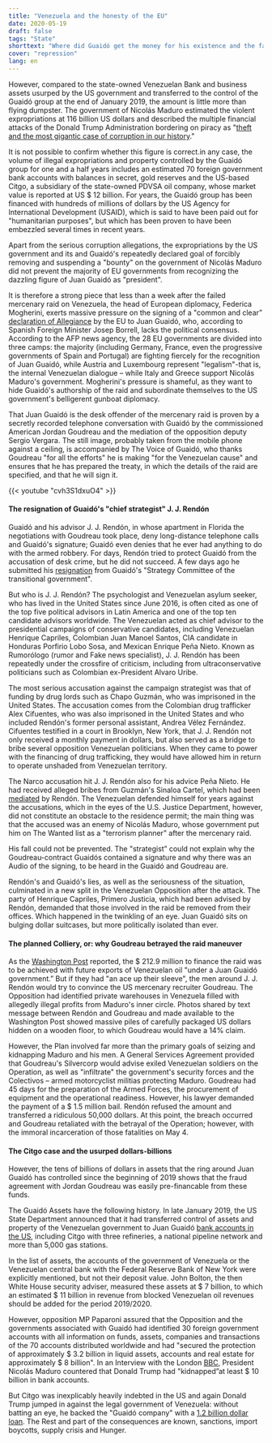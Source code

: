 ```yaml
---
title: "Venezuela and the honesty of the EU"
date: 2020-05-19
draft: false
tags: "State"
shorttext: "Where did Guaidó get the money for his existence and the failed attack on Venezuela at the last moment?"
cover: "repression"
lang: en
---
```


However, compared to the state-owned Venezuelan Bank and business assets usurped by the US government and transferred to the control of the Guaidó group at the end of January 2019, the amount is little more than flying dumpster. The government of Nicolás Maduro estimated the violent expropriations at 116 billion US dollars and described the multiple financial attacks of the Donald Trump Administration bordering on piracy as "[theft and the most gigantic case of corruption in our history](https://actualidad.rt.com/actualidad/343184-rodriguez-robo-activos-venezolano-estado-guaido-116000-millones "Robo de activos al Estado por Guaidó asciende a 116.000 millones de dólares y es el más gigantesco caso de corrupción en nuestra historia")."

It is not possible to confirm whether this figure is correct.in any case, the volume of illegal expropriations and property controlled by the Guaidó group for one and a half years includes an estimated 70 foreign government bank accounts with balances in secret, gold reserves and the US-based Citgo, a subsidiary of the state-owned PDVSA oil company, whose market value is reported at US $ 12 billion. For years, the Guaidó group has been financed with hundreds of millions of dollars by the US Agency for International Development (USAID), which is said to have been paid out for "humanitarian purposes", but which has been proven to have been embezzled several times in recent years.

Apart from the serious corruption allegations, the expropriations by the US government and its and Guaidó's repeatedly declared goal of forcibly removing and suspending a "bounty" on the government of Nicolás Maduro did not prevent the majority of EU governments from recognizing the dazzling figure of Juan Guaidó as "president".

It is therefore a strong piece that less than a week after the failed mercenary raid on Venezuela, the head of European diplomacy, Federica Mogherini, exerts massive pressure on the signing of a "common and clear” [declaration of Allegiance](https://www.jn.pt/mundo/espanha-diz-que-guaido-expoe-desuniao-da-ue-na-politica-externa-10533366.html "Espanha diz que Guaidó expõe desunião da UE na política externa") by the EU to Juan Guaidó, who, according to Spanish Foreign Minister Josep Borrell, lacks the political consensus. According to the AFP news agency, the 28 EU governments are divided into three camps: the majority (including Germany, France, even the progressive governments of Spain and Portugal) are fighting fiercely for the recognition of Juan Guaidó, while Austria and Luxembourg represent "legalism"-that is, the internal Venezuelan dialogue – while Italy and Greece support Nicolás Maduro's government. Mogherini's pressure is shameful, as they want to hide Guaidó's authorship of the raid and subordinate themselves to the US government's belligerent gunboat diplomacy.

That Juan Guaidó is the desk offender of the mercenary raid is proven by a secretly recorded telephone conversation with Guaidó by the commissioned American Jordan Goudreau and the mediation of the opposition deputy Sergio Vergara. The still image, probably taken from the mobile phone against a ceiling, is accompanied by The Voice of Guaidó, who thanks Goudreau "for all the efforts" he is making "for the Venezuelan cause" and ensures that he has prepared the treaty, in which the details of the raid are specified, and that he will sign it.

{{< youtube "cvh3S1dxuO4" >}}

#### The resignation of Guaidó's "chief strategist" J. J. Rendón

Guaidó and his advisor J. J. Rendón, in whose apartment in Florida the negotiations with Goudreau took place, deny long-distance telephone calls and Guaidó's signature; Guaidó even denies that he ever had anything to do with the armed robbery. For days, Rendón tried to protect Guaidó from the accusation of desk crime, but he did not succeed. A few days ago he submitted his [resignation](https://www.eltiempo.com/mundo/venezuela/jj-rendon-renuncia-al-equipo-de-guaido-tras-firmar-contrato-para-ataque-en-venezuela-494100 "¿Por qué se cayó el equipo de asesores de Juan Guaidó?") from Guaidó's "Strategy Committee of the transitional government".

But who is J. J. Rendón? The psychologist and Venezuelan asylum seeker, who has lived in the United States since June 2016, is often cited as one of the top five political advisors in Latin America and one of the top ten candidate advisors worldwide. The Venezuelan acted as chief advisor to the presidential campaigns of conservative candidates, including Venezuelan Henrique Capriles, Colombian Juan Manoel Santos, CIA candidate in Honduras Porfirio Lobo Sosa, and Mexican Enrique Peña Nieto. Known as Rumorólogo (rumor and Fake news specialist), J. J. Rendón has been repeatedly under the crossfire of criticism, including from ultraconservative politicians such as Colombian ex-President Alvaro Uribe.

The most serious accusation against the campaign strategist was that of funding by drug lords such as Chapo Guzmán, who was imprisoned in the United States. The accusation comes from the Colombian drug trafficker Alex Cifuentes, who was also imprisoned in the United States and who included Rendón's former personal assistant, Andrea Vélez Fernández. Cifuentes testified in a court in Brooklyn, New York, that J. J. Rendón not only received a monthly payment in dollars, but also served as a bridge to bribe several opposition Venezuelan politicians. When they came to power with the financing of drug trafficking, they would have allowed him in return to operate unshaded from Venezuelan territory.

The Narco accusation hit J. J. Rendón also for his advice Peña Nieto. He had received alleged bribes from Guzmán's Sinaloa Cartel, which had been [mediated](https://www.lechuguinos.com/chapo-financiaba-jj-rendon/ "¡EL NARCO ASESOR! El Chapo Guzmán financiaba al consejero de la oposición venezolana JJ Rendón") by Rendón. The Venezuelan defended himself for years against the accusations, which in the eyes of the U.S. Justice Department, however, did not constitute an obstacle to the residence permit; the main thing was that the accused was an enemy of Nicolás Maduro, whose government put him on The Wanted list as a "terrorism planner" after the mercenary raid.

His fall could not be prevented. The "strategist” could not explain why the Goudreau-contract Guaidós contained a signature and why there was an Audio of the signing, to be heard in the Guaidó and Goudreau are.

Rendón's and Guaidó's lies, as well as the seriousness of the situation, culminated in a new split in the Venezuelan Opposition after the attack. The party of Henrique Capriles, Primero Justicia, which had been advised by Rendón, demanded that those involved in the raid be removed from their offices. Which happened in the twinkling of an eye. Juan Guaidó sits on bulging dollar suitcases, but more politically isolated than ever.

#### The planned Colliery, or: why Goudreau betrayed the raid maneuver

As the [Washington Post](https://www.washingtonpost.com/gdpr-consent/?next_url=https%3a%2f%2fwww.washingtonpost.com%2fworld%2fthe_americas%2ffrom-a-miami-condo-to-the-venezuelan-coast-how-a-plan-to-capture-maduro-went-rogue%2f2020%2f05%2f06%2f046222bc-8e4a-11ea-9322-a29e75effc93_story.html "From a Miami condo to the Venezuelan coast, how a plan to capture Maduro went rogue") reported, the $ 212.9 million to finance the raid was to be achieved with future exports of Venezuelan oil "under a Juan Guaidó government.” But if they had "an ace up their sleeve", the men around J. J. Rendón would try to convince the US mercenary recruiter Goudreau. The Opposition had identified private warehouses in Venezuela filled with allegedly illegal profits from Maduro's inner circle. Photos shared by text message between Rendón and Goudreau and made available to the Washington Post showed massive piles of carefully packaged US dollars hidden on a wooden floor, to which Goudreau would have a 14% claim.

However, the Plan involved far more than the primary goals of seizing and kidnapping Maduro and his men. A General Services Agreement provided that Goudreau's Silvercorp would advise exiled Venezuelan soldiers on the Operation, as well as "infiltrate" the government's security forces and the Colectivos – armed motorcyclist militias protecting Maduro. Goudreau had 45 days for the preparation of the Armed Forces, the procurement of equipment and the operational readiness. However, his lawyer demanded the payment of a $ 1.5 million bail. Rendón refused the amount and transferred a ridiculous 50,000 dollars. At this point, the breach occurred and Goudreau retaliated with the betrayal of the Operation; however, with the immoral incarceration of those fatalities on May 4.

#### The Citgo case and the usurped dollars-billions

However, the tens of billions of dollars in assets that the ring around Juan Guaidó has controlled since the beginning of 2019 shows that the fraud agreement with Jordan Goudreau was easily pre-financable from these funds.

The Guaidó Assets have the following history. In late January 2019, the US State Department announced that it had transferred control of assets and property of the Venezuelan government to Juan Guaidó [bank accounts in the US](https://www.nytimes.com/es/2019/01/29/espanol/guaido-maduro-citgo-pdvsa.html "Estados Unidos le da a Juan Guaidó el control de las cuentas de Venezuela"), including Citgo with three refineries, a national pipeline network and more than 5,000 gas stations.

In the list of assets, the accounts of the government of Venezuela or the Venezuelan central bank with the Federal Reserve Bank of New York were explicitly mentioned, but not their deposit value. John Bolton, the then White House security adviser, measured these assets at $ 7 billion, to which an estimated $ 11 billion in revenue from blocked Venezuelan oil revenues should be added for the period 2019/2020.

However, opposition MP Paparoni assured that the Opposition and the governments associated with Guaidó had identified 30 foreign government accounts with all information on funds, assets, companies and transactions of the 70 accounts distributed worldwide and had "secured the protection of approximately $ 3.2 billion in liquid assets, accounts and real estate for approximately $ 8 billion". In an Interview with the London [BBC](https://www.bbc.com/mundo/noticias-america-latina-47213772 "El Ku Klux Klan que hoy gobierna la Casa Blanca quiere apoderarse de Venezuela"), President Nicolás Maduro countered that Donald Trump had "kidnapped”at least $ 10 billion in bank accounts.

But Citgo was inexplicably heavily indebted in the US and again Donald Trump jumped in against the legal government of Venezuela: without batting an eye, he backed the "Guaidó company" with a [1.2 billion dollar loan](https://www.voanoticias.com/venezuela/citgo-obtiene-prestamo-1200-millones-dolares "CITGO obtiene un préstamo de $1.200 millones de dólares"). The Rest and part of the consequences are known, sanctions, import boycotts, supply crisis and Hunger.
